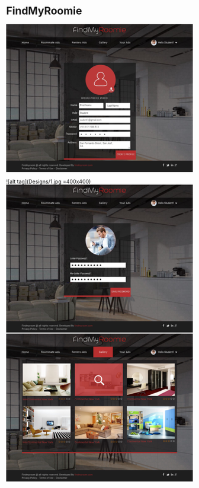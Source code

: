 # FindMyRoomie
![](./Designs/1.jpg)

![alt tag](Designs/1.jpg =400x400)
![alt tag](Designs/2.jpg)
![alt tag](Designs/3.jpg)
